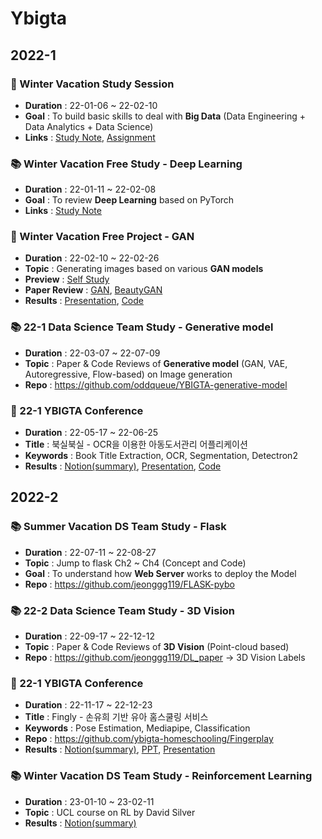 # Ybigta
## 2022-1
### 🌱 Winter Vacation Study Session
- **Duration** : 22-01-06 ~ 22-02-10
- **Goal** : To build basic skills to deal with **Big Data** (Data Engineering + Data Analytics + Data Science)
- **Links** : [Study Note](https://jeonggg119.tistory.com/category/Data), [Assignment](https://github.com/jeonggg119/Ybigta/tree/master/2022_winter_session)


### 📚 Winter Vacation Free Study - Deep Learning
- **Duration** : 22-01-11 ~ 22-02-08
- **Goal** : To review **Deep Learning** based on PyTorch
- **Links** : [Study Note](https://jeonggg119.tistory.com/category/DL/Pytorch)


### 🌿 Winter Vacation Free Project - GAN
- **Duration** : 22-02-10 ~ 22-02-26
- **Topic** : Generating images based on various **GAN models**
- **Preview** : [Self Study](https://jeonggg119.tistory.com/37?category=1047618)
- **Paper Review** : [GAN](https://github.com/jeonggg119/DL_paper/issues/19), [BeautyGAN](https://github.com/jeonggg119/DL_paper/issues/20)
- **Results** : [Presentation](https://github.com/jeonggg119/Ybigta/blob/master/2022_winter_project_GAN/GAN_ppt_final.pdf), [Code](https://github.com/jeonggg119/Ybigta/tree/master/2022_winter_project_GAN/Code)


### 📚 22-1 Data Science Team Study - Generative model
- **Duration** : 22-03-07 ~ 22-07-09
- **Topic** : Paper & Code Reviews of **Generative model** (GAN, VAE, Autoregressive, Flow-based) on Image generation
- **Repo** : https://github.com/oddqueue/YBIGTA-generative-model


### 🥉 22-1 YBIGTA Conference
- **Duration** : 22-05-17 ~ 22-06-25
- **Title** : 북실북실 - OCR을 이용한 아동도서관리 어플리케이션
- **Keywords** : Book Title Extraction, OCR, Segmentation, Detectron2
- **Results** : [Notion(summary)](https://slender-gasosaurus-ccc.notion.site/d5b18b404b1441d4bbfa92e8bdc6ecaa), [Presentation](https://www.youtube.com/watch?v=qekmi_4Milw), [Code](https://github.com/jeonggg119/Ybigta/tree/master/2022-1_conference_Booksil/Modeling)




## 2022-2
### 📚 Summer Vacation DS Team Study - Flask
- **Duration** : 22-07-11 ~ 22-08-27
- **Topic** : Jump to flask Ch2 ~ Ch4 (Concept and Code)
- **Goal** : To understand how **Web Server** works to deploy the Model
- **Repo** : https://github.com/jeonggg119/FLASK-pybo


### 📚 22-2 Data Science Team Study - 3D Vision
- **Duration** : 22-09-17 ~ 22-12-12
- **Topic** : Paper & Code Reviews of **3D Vision** (Point-cloud based)
- **Repo** : https://github.com/jeonggg119/DL_paper → 3D Vision Labels


### 🥈 22-1 YBIGTA Conference
- **Duration** : 22-11-17 ~ 22-12-23
- **Title** : Fingly - 손유희 기반 유아 홈스쿨링 서비스
- **Keywords** : Pose Estimation, Mediapipe, Classification
- **Repo** : https://github.com/ybigta-homeschooling/Fingerplay
- **Results** : [Notion(summary)](https://www.notion.so/Fingly-bc0389cdebea4c0a9a16da4899019987), [PPT](https://www.notion.so/bab45ec5ede54bb98d88a3579f401e1e#b6e531abf2194ae4acc871099a4a583d), [Presentation](https://www.youtube.com/watch?v=V4WWk4vjBEw&list=PLIZ3mKAU9ragn1woIEWls9zaV1p69rq1D&index=8)


### 📚 Winter Vacation DS Team Study - Reinforcement Learning
- **Duration** : 23-01-10 ~ 23-02-11
- **Topic** : UCL course on RL by David Silver
- **Results** : [Notion(summary)](https://www.notion.so/R-L-b84087283cdc465cbd1b45bca7717564?pvs=4)

